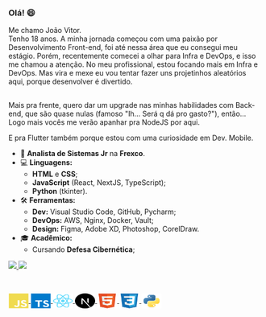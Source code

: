 <h3> Olá! 😄 </h3>
Me chamo João Vitor.<br>
Tenho 18 anos. A minha jornada começou com uma paixão por Desenvolvimento Front-end, foi até nessa área que eu consegui meu estágio. Porém, recentemente comecei a olhar para Infra e DevOps, e isso me chamou a atenção. No meu profissional, estou focando mais em Infra e DevOps. Mas vira e mexe eu vou tentar fazer uns projetinhos aleatórios aqui, porque desenvolver é divertido.

##

Mais pra frente, quero dar um upgrade nas minhas habilidades com Back-end, que são quase nulas (famoso "Ih... Será q dá pro gasto?"), então... Logo mais vocês me verão apanhar pra NodeJS por aqui.

E pra Flutter também porque estou com uma curiosidade em Dev. Mobile.

- 💼 **Analista de Sistemas Jr** na **Frexco**.
- 💻 **Linguagens:** 
	- **HTML** e **CSS**;
	- **JavaScript** (React, NextJS, TypeScript);
	- **Python** (tkinter).
- 🛠️ **Ferramentas:** 
	- **Dev:** Visual Studio Code, GitHub, Pycharm;
	- **DevOps:** AWS, Nginx, Docker, Vault;
	- **Design:** Figma, Adobe XD, Photoshop, CorelDraw.
- 🎓 **Acadêmico:** 
	- Cursando **Defesa Cibernética**;
<div>
  <a href="https://github.com/jwmffreitas">
  <img height="180em" src="https://github-readme-stats.vercel.app/api?username=jwmffreitas&show_icons=true&theme=dark&include_all_commits=true&count_private=true"/>
  <img height="180em" src="https://github-readme-stats.vercel.app/api/top-langs/?username=jwmffreitas&layout=compact&langs_count=7&theme=dark"/>
</div>
	
##
	
<div style="display: inline_block"><br>
  <img align="center" alt="Jwmffreitas-Js" height="30" width="40" src="https://raw.githubusercontent.com/devicons/devicon/master/icons/javascript/javascript-plain.svg">
  <img align="center" alt="Jwmffreitas-Ts" height="30" width="40" src="https://raw.githubusercontent.com/devicons/devicon/master/icons/typescript/typescript-plain.svg">
  <img align="center" alt="Jwmffreitas-React" height="30" width="40" src="https://raw.githubusercontent.com/devicons/devicon/master/icons/react/react-original.svg">
  <img align="center" alt="Jwmffreitas-Next" height="30" width="40" src="https://raw.githubusercontent.com/devicons/devicon/master/icons/nextjs/nextjs-original.svg">
  <img align="center" alt="Jwmffreitas-HTML" height="30" width="40" src="https://raw.githubusercontent.com/devicons/devicon/master/icons/html5/html5-original.svg">
  <img align="center" alt="Jwmffreitas-CSS" height="30" width="40" src="https://raw.githubusercontent.com/devicons/devicon/master/icons/css3/css3-original.svg">
  <img align="center" alt="Jwmffreitas-Python" height="30" width="40" src="https://raw.githubusercontent.com/devicons/devicon/master/icons/python/python-original.svg">
</div>

